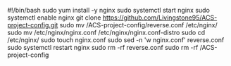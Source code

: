 #!/bin/bash
sudo yum install -y nginx
sudo systemctl start nginx
sudo systemctl enable nginx
git clone https://github.com/Livingstone95/ACS-project-config.git
sudo mv /ACS-project-config/reverse.conf /etc/nginx/
sudo mv /etc/nginx/nginx.conf /etc/nginx/nginx.conf-distro
sudo cd /etc/nginx/
sudo touch nginx.conf
sudo sed -n 'w nginx.conf' reverse.conf
sudo systemctl restart nginx
sudo rm -rf reverse.conf
sudo rm -rf /ACS-project-config



